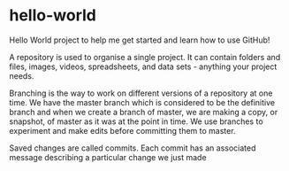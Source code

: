 # hello-world
Hello World project to help me get started and learn how to use GitHub!

A repository is used to organise a single project. It can contain folders and files, images, videos, spreadsheets, and data sets - anything your project needs.

Branching is the way to work on different versions of a repository at one time. We have the master branch which is considered to be the definitive branch and when we create a branch of master, we are making a copy, or snapshot, of master as it was at the point in time. We use branches to experiment and make edits before committing them to master.

Saved changes are called commits. Each commit has an associated message describing a particular change we just made
